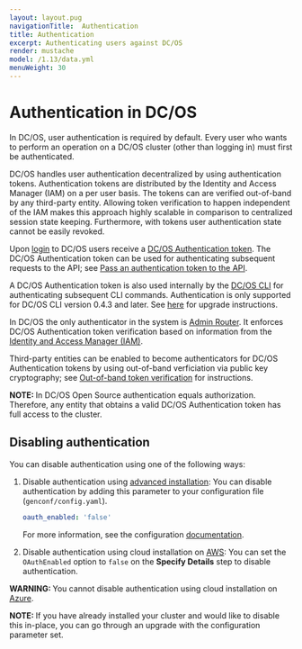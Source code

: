 ```yaml
---
layout: layout.pug
navigationTitle:  Authentication
title: Authentication
excerpt: Authenticating users against DC/OS
render: mustache
model: /1.13/data.yml
menuWeight: 30
---
```


<!-- The source repository for this topic is https://github.com/dcos/dcos-docs-site -->

# Authentication in DC/OS

In DC/OS, user authentication is required by default. Every user who wants to perform an operation on a DC/OS cluster (other than logging in) must first be authenticated.

DC/OS handles user authentication decentralized by using authentication tokens. Authentication tokens are distributed by the Identity and Access Manager (IAM) on a per user basis. The tokens can are verified out-of-band by any third-party entity. Allowing token verification to happen independent of the IAM makes this approach highly scalable in comparison to centralized session state keeping. Furthermore, with tokens user authentication state cannot be easily revoked.

Upon [login](/mesosphere/dcos/1.13/security/oss/login/) to DC/OS users receive a [DC/OS Authentication token](/mesosphere/dcos/1.13/security/oss/authentication/authentication-token). The DC/OS Authentication token can be used for authenticating subsequent requests to the API; see [Pass an authentication token to the API](/mesosphere/dcos/1.13/security/oss/authentication/authentication-token/#pass-an-authentication-token-to-the-api).

A DC/OS Authentication token is also used internally by the [DC/OS CLI](/mesosphere/dcos/1.13/cli/) for authenticating subsequent CLI commands. Authentication is only supported for DC/OS CLI version 0.4.3 and later. See [here](/mesosphere/dcos/1.13/cli/update/) for upgrade instructions.

In DC/OS the only authenticator in the system is [Admin Router](/mesosphere/dcos/1.13/overview/architecture/components/#admin-router). It enforces DC/OS Authentication token verification based on information from the [Identity and Access Manager (IAM)](/mesosphere/dcos/1.13/overview/architecture/components/#dcos-iam).

Third-party entities can be enabled to become authenticators for DC/OS Authentication tokens by using out-of-band verficiation via public key cryptography; see [Out-of-band token verification](/mesosphere/dcos/1.13/security/oss/authentication/out-of-band-verification/) for instructions.

<p class="message--note"><strong>NOTE: </strong>In DC/OS Open Source authentication equals authorization. Therefore, any entity that obtains a valid DC/OS Authentication token has full access to the cluster.</p>

## Disabling authentication

You can disable authentication using one of the following ways:
1. Disable authentication using [advanced installation](/mesosphere/dcos/1.13/installing/production/deploying-dcos/installation/): You can disable authentication by adding this parameter to your configuration file (`genconf/config.yaml`).

    ```yaml
    oauth_enabled: 'false'
    ```
    For more information, see the configuration [documentation](/mesosphere/dcos/1.13/installing/production/advanced-configuration/configuration-reference/).

2. Disable authentication using cloud installation on [AWS](/mesosphere/dcos/1.13/installing/oss/cloud/aws/): You can set the `OAuthEnabled` option to `false` on the **Specify Details** step to disable authentication.

<p class="message--warning"><strong>WARNING: </strong>You cannot disable authentication using cloud installation on <a href ="/1.13/installing/evaluation/azure/">Azure</a>.</p>

<p class="message--note"><strong>NOTE: </strong>If you have already installed your cluster and would like to disable this in-place, you can go through an upgrade with the configuration parameter set.</p>
